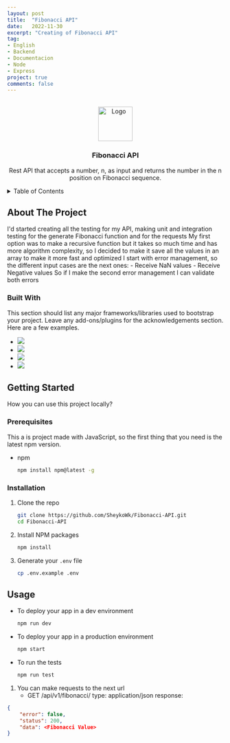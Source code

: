 ```yaml
---
layout: post
title:  "Fibonacci API"
date:   2022-11-30
excerpt: "Creating of Fibonacci API"
tag:
- English 
- Backend
- Documentacion
- Node
- Express
project: true
comments: false
---
```

<!-- PROJECT LOGO -->
<br />
<div align="center">
  <a href="https://github.com/SheykoWk/Fibonacci-API">
    <img src="https://i.imgur.com/TK4rqUU.png" alt="Logo" width="80" height="80">
  </a>

  <h3 align="center">Fibonacci API</h3>

  <p align="center">
    Rest API that accepts a number, n, as input and returns the number in the n position on Fibonacci sequence.
  </p>
</div>



<!-- TABLE OF CONTENTS -->
<details>
  <summary>Table of Contents</summary>
  <ol>
    <li>
      <a href="#about-the-project">About The Project Solution</a>
      <ul>
        <li><a href="#built-with">Built With</a></li>
      </ul>
    </li>
    <li>
      <a href="#getting-started">Getting Started</a>
      <ul>
        <li><a href="#prerequisites">Prerequisites</a></li>
        <li><a href="#installation">Installation</a></li>
      </ul>
    </li>
    <li><a href="#usage">Usage</a></li>
  </ol>
</details>



<!-- ABOUT THE PROJECT -->
## About The Project

I'd started creating all the testing for my API, making unit and integration testing for the generate Fibonacci function and for the requests
My first option was to make a recursive function but it takes so much time and has more algorithm complexity, so I decided to make it save all the values in an array to make it more fast and optimized
I start with error management, so the different input cases are the next ones:
    - Receive NaN values
    - Receive Negative values
So if I make the second error management I can validate both errors




### Built With

This section should list any major frameworks/libraries used to bootstrap your project. Leave any add-ons/plugins for the acknowledgements section. Here are a few examples.

* <img src="https://img.shields.io/badge/JavaScript-323330?style=for-the-badge&logo=javascript&logoColor=F7DF1E" /> 
* <img src="https://img.shields.io/badge/Express%20js-000000?style=for-the-badge&logo=express&logoColor=white"/>   
* <img src="https://img.shields.io/badge/Mocha-8D6748?style=for-the-badge&logo=Mocha&logoColor=white" />   
* <img src="https://img.shields.io/badge/chai-A30701?style=for-the-badge&logo=chai&logoColor=white" />  




<!-- GETTING STARTED -->
## Getting Started

How you can use this project locally?

### Prerequisites

This a is project made with JavaScript, so the first thing that you need is the latest npm version.
* npm
  ```sh
  npm install npm@latest -g
  ```

### Installation


1. Clone the repo
   ```sh
   git clone https://github.com/SheykoWk/Fibonacci-API.git
   cd Fibonacci-API
   ```
2. Install NPM packages
   ```sh
   npm install
   ```
3. Generate your `.env` file
   ```sh
   cp .env.example .env
   ```




<!-- USAGE EXAMPLES -->
## Usage

* To deploy your app in a dev environment
   ```sh
   npm run dev
   ```
* To deploy your app in a production environment
   ```sh
   npm start
   ```
* To run the tests
   ```sh
   npm run test
   ```

1. You can make requests to the next url
    - GET /api/v1/fibonacci/<Number> type: application/json
        response: 
```json
{
    "error": false,
    "status": 200,
    "data": <Fibonacci Value>
}
```







